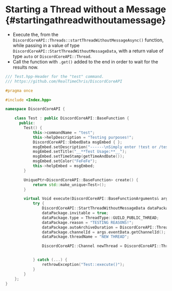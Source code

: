 Starting a Thread without a Message {#startingathreadwithoutamessage}
============
- Execute the, from the `DiscordCoreAPI::Threads::startThreadWithoutMessageAsync()` function, while passing in a value of type `DiscordCoreAPI::StartThreadWithoutMessageData`, with a return value of type `auto` or `DiscordCoreAPI::Thread`.
- Call the function with `.get()` added to the end in order to wait for the results now.

```cpp
/// Test.hpp-Header for the "test" command.
/// https://github.com/RealTimeChris/DiscordCoreAPI

#pragma once

#include <Index.hpp>

namespace DiscordCoreAPI {

	class Test : public DiscordCoreAPI::BaseFunction {
	  public:
		Test() {
			this->commandName = "test";
			this->helpDescription = "Testing purposes!";
			DiscordCoreAPI::EmbedData msgEmbed { };
			msgEmbed.setDescription("------\nSimply enter !test or /test!\n------");
			msgEmbed.setTitle("__**Test Usage:**__");
			msgEmbed.setTimeStamp(getTimeAndDate());
			msgEmbed.setColor("FeFeFe");
			this->helpEmbed = msgEmbed;
		}

		UniquePtr<DiscordCoreAPI::BaseFunction> create() {
			return std::make_unique<Test>();
		}

		virtual Void execute(DiscordCoreAPI::BaseFunctionArguments& args) {
			try {
				DiscordCoreAPI::StartThreadWithoutMessageData dataPackage;
				dataPackage.invitable = true;
				dataPackage.type = ThreadType::GUILD_PUBLIC_THREAD;
				dataPackage.reason = "TESTING REASONS!";
				dataPackage.autoArchiveDuration = DiscordCoreAPI::ThreadAutoArchiveDuration::SHORT;
				dataPackage.channelId = args.eventData.getChannelId();
				dataPackage.threadName = "NEW THREAD";

				DiscordCoreAPI::Channel newThread = DiscordCoreAPI::Threads::startThreadWithoutMessageAsync(dataPackage).get();


			} catch (...) {
				rethrowException("Test::execute()");
			}
		}
	};
}
```
